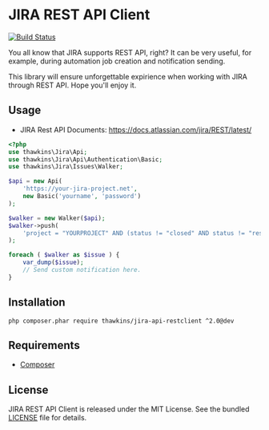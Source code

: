 # JIRA REST API Client

[![Build Status](https://secure.travis-ci.org/thawkins/jira-api-restclient.png)](http://travis-ci.org/thawkins/jira-api-restclient)

You all know that JIRA supports REST API, right? It can be very useful, for example, during automation job creation and notification sending.

This library will ensure unforgettable expirience when working with JIRA through REST API. Hope you'll enjoy it.

## Usage

* JIRA Rest API Documents: https://docs.atlassian.com/jira/REST/latest/

```php
<?php
use thawkins\Jira\Api;
use thawkins\Jira\Api\Authentication\Basic;
use thawkins\Jira\Issues\Walker;

$api = new Api(
    'https://your-jira-project.net',
    new Basic('yourname', 'password')
);

$walker = new Walker($api);
$walker->push(
	'project = "YOURPROJECT" AND (status != "closed" AND status != "resolved") ORDER BY priority DESC'
);

foreach ( $walker as $issue ) {
    var_dump($issue);
    // Send custom notification here.
}
```

## Installation

```
php composer.phar require thawkins/jira-api-restclient ^2.0@dev
```

## Requirements

* [Composer](https://getcomposer.org/download/)

## License

JIRA REST API Client is released under the MIT License. See the bundled [LICENSE](LICENSE) file for details.
